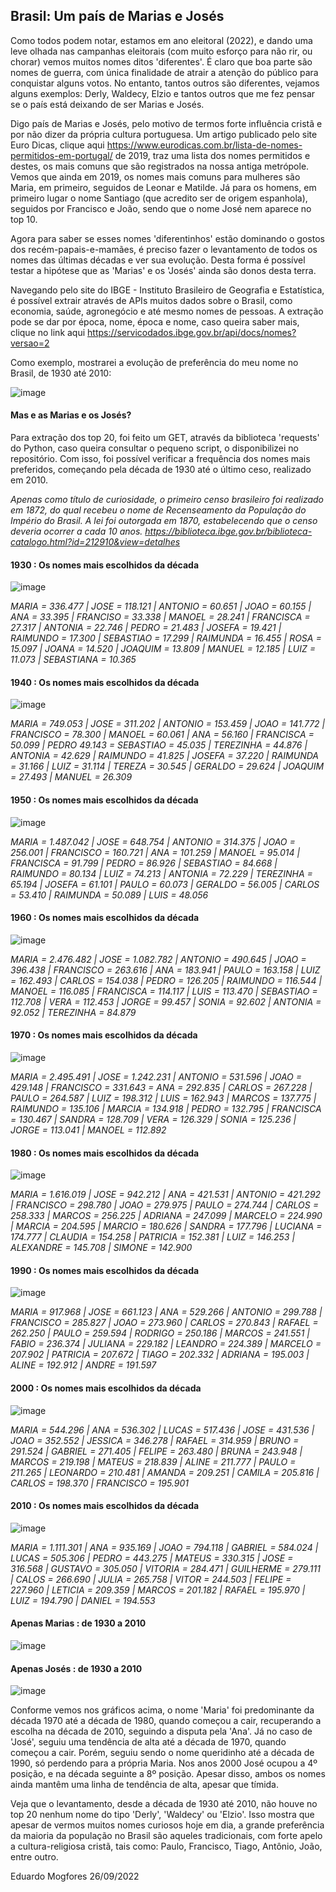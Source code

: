 ## Brasil: Um país de Marias e Josés

Como todos podem notar, estamos em ano eleitoral (2022), e dando uma leve olhada nas campanhas eleitorais
(com muito esforço para não rir, ou chorar) vemos muitos nomes ditos 'diferentes'. É claro que boa parte
são nomes de guerra, com única finalidade de atrair a atenção do público para conquistar alguns votos. No
entanto, tantos outros são diferentes, vejamos alguns exemplos: Derly, Waldecy, Elzio e tantos outros que
me fez pensar se o país está deixando de ser Marias e Josés.

Digo país de Marias e Josés, pelo motivo de termos forte influência cristã e por não dizer da própria cultura
portuguesa. Um artigo publicado pelo site Euro Dicas, clique aqui <https://www.eurodicas.com.br/lista-de-nomes-permitidos-em-portugal/>
de 2019, traz uma lista dos nomes permitidos e destes, os mais comuns que são registrados na nossa antiga metrópole.
Vemos que ainda em 2019, os nomes mais comuns para mulheres são Maria, em primeiro, seguidos de Leonar e Matilde.
Já para os homens, em primeiro lugar o nome Santiago (que acredito ser de origem espanhola), seguidos por
Francisco e João, sendo que o nome José nem aparece no top 10.

Agora para saber se esses nomes 'diferentinhos' estão dominando o gostos dos recém-papais-e-mamães, é preciso
fazer o levantamento de todos os nomes das últimas décadas e ver sua evolução. Desta forma é possível testar
a hipótese que as 'Marias' e os 'Josés' ainda são donos desta terra.

Navegando pelo site do IBGE - Instituto Brasileiro de Geografia e Estatística, é possível extrair através
de APIs muitos dados sobre o Brasil, como economia, saúde, agronegócio e até mesmo nomes de pessoas. A extração
pode se dar por época, nome, época e nome, caso queira saber mais, clique no link aqui <https://servicodados.ibge.gov.br/api/docs/nomes?versao=2>


Como exemplo, mostrarei a evolução de preferência do meu nome no Brasil, de 1930 até 2010:

![image](https://user-images.githubusercontent.com/89140035/192169229-653e84e7-6aad-405f-af7e-baa3f797ca89.png)

#### Mas e as Marias e os Josés?

Para extração dos top 20, foi feito um GET, através da biblioteca 'requests' do Python, caso queira consultar o
pequeno script, o disponibilizei no repositório. Com isso, foi possível verificar a frequência dos nomes mais preferidos,
começando pela década de 1930 até o último ceso, realizado em 2010.

*Apenas como título de curiosidade, o primeiro censo brasileiro foi realizado em 1872, do qual recebeu o nome
de Recenseamento da População do Império do Brasil. A lei foi outorgada em 1870, estabelecendo que o censo
deveria ocorrer a cada 10 anos. <https://biblioteca.ibge.gov.br/biblioteca-catalogo.html?id=212910&view=detalhes>*

#### 1930 : Os nomes mais escolhidos da década

![image](https://user-images.githubusercontent.com/89140035/192269719-0cce3573-f72a-40b1-9070-ceef3d36e229.png)

*MARIA = 336.477 | JOSE = 118.121 | ANTONIO = 60.651 | JOAO = 60.155 | ANA = 33.395 | FRANCISO = 33.338 | MANOEL = 28.241 | 
FRANCISCA = 27.317 | ANTONIA = 22.746 | PEDRO = 21.483 | JOSEFA = 19.421 | RAIMUNDO = 17.300 | SEBASTIAO = 17.299 | 
RAIMUNDA = 16.455 | ROSA = 15.097 | JOANA = 14.520 | JOAQUIM = 13.809 | MANUEL = 12.185 | LUIZ = 11.073 | SEBASTIANA = 10.365*   	      
   	      
#### 1940 : Os nomes mais escolhidos da década   	      
  
![image](https://user-images.githubusercontent.com/89140035/192274860-380bbb11-6c9a-4b7f-aef4-56ee577557bc.png)

*MARIA = 749.053 | JOSE = 311.202 | ANTONIO = 153.459 | JOAO = 141.772 | FRANCISCO = 78.300 | MANOEL = 60.061 | 
ANA = 56.160 | FRANCISCA = 50.099 | PEDRO	49.143 = SEBASTIAO = 45.035 | TEREZINHA = 44.876 | ANTONIA = 42.629 | 
RAIMUNDO = 41.825 | JOSEFA = 37.220 | RAIMUNDA = 31.166 | LUIZ = 31.114 | TEREZA = 30.545 | GERALDO = 29.624 | 
JOAQUIM = 27.493 | MANUEL = 26.309*

#### 1950 : Os nomes mais escolhidos da década

![image](https://user-images.githubusercontent.com/89140035/192276813-38c0f4af-fa8a-4e6f-8fdb-f0e9a0e04e18.png)

*MARIA = 1.487.042 | JOSE = 648.754 | ANTONIO = 314.375 | JOAO = 256.001 | FRANCISCO = 160.721 | ANA = 101.259 | MANOEL = 95.014 | 
FRANCISCA = 91.799 | PEDRO = 86.926 | SEBASTIAO = 84.668 | RAIMUNDO = 80.134 | LUIZ = 74.213 | ANTONIA = 72.229 | TEREZINHA = 65.194 | 
JOSEFA = 61.101 | PAULO = 60.073 | GERALDO = 56.005 | CARLOS = 53.410 | RAIMUNDA = 50.089 | LUIS =	48.056*

#### 1960 : Os nomes mais escolhidos da década

![image](https://user-images.githubusercontent.com/89140035/192278016-5e3dbee4-ea4b-4c45-902d-5be503e93ef0.png)

*MARIA = 2.476.482 | JOSE = 1.082.782 | ANTONIO = 490.645 | JOAO = 396.438 | FRANCISCO = 263.616 | ANA = 183.941 | PAULO = 163.158 | 
LUIZ = 162.493 | CARLOS = 154.038 | PEDRO = 126.205 | RAIMUNDO = 116.544 | MANOEL = 116.085 | FRANCISCA = 114.117 | LUIS = 113.470 | 
SEBASTIAO = 112.708 | VERA = 112.453 | JORGE = 99.457 | SONIA = 92.602 | ANTONIA = 92.052 | TEREZINHA = 84.879*

#### 1970 : Os nomes mais escolhidos da década

![image](https://user-images.githubusercontent.com/89140035/192279962-77b5451c-d602-4a76-9216-e0aeff49f3f3.png)

*MARIA = 2.495.491 | JOSE = 1.242.231 | ANTONIO = 531.596 | JOAO = 429.148 | FRANCISCO = 331.643 = ANA = 292.835 | CARLOS = 267.228 | 
PAULO = 264.587 | LUIZ = 198.312 | LUIS = 162.943 | MARCOS = 137.775 | RAIMUNDO = 135.106 | MARCIA = 134.918 | PEDRO = 132.795 | 
FRANCISCA = 130.467 | SANDRA = 128.709 | VERA = 126.329 | SONIA = 125.236 | JORGE = 113.041 | MANOEL = 112.892*

#### 1980 : Os nomes mais escolhidos da década

![image](https://user-images.githubusercontent.com/89140035/192281256-fc672647-cee9-4eea-a532-cd5bcab84800.png)

*MARIA = 1.616.019 | JOSE = 942.212 | ANA = 421.531 | ANTONIO = 421.292 | FRANCISCO = 298.780 | JOAO = 279.975 | PAULO = 274.744 | 
CARLOS = 258.333 | MARCOS = 256.225 | ADRIANA = 247.099 | MARCELO = 224.990 | MARCIA = 204.595 | MARCIO = 180.626 | SANDRA = 177.796 | 
LUCIANA = 174.777 | CLAUDIA = 154.258 | PATRICIA = 152.381 | LUIZ = 146.253 | ALEXANDRE = 145.708 | SIMONE = 142.900*

#### 1990 : Os nomes mais escolhidos da década

![image](https://user-images.githubusercontent.com/89140035/192282514-3a765635-70d8-4564-9784-407cc3ececf1.png)

*MARIA = 917.968 | JOSE = 661.123 | ANA = 529.266 | ANTONIO = 299.788 | FRANCISCO = 285.827 | JOAO = 273.960 | CARLOS = 270.843 | 
RAFAEL = 262.250 | PAULO = 259.594 | RODRIGO = 250.186 | MARCOS = 241.551 | FABIO = 236.374 | JULIANA = 229.182 | LEANDRO = 224.389 | 
MARCELO = 207.902 | PATRICIA = 207.672 | TIAGO = 202.332 | ADRIANA = 195.003 | ALINE = 192.912 | ANDRE = 191.597*

#### 2000 : Os nomes mais escolhidos da década

![image](https://user-images.githubusercontent.com/89140035/192284929-13a4a5d6-da11-483a-be92-7b58e9eaa021.png)

*MARIA = 544.296 | ANA = 536.302 | LUCAS = 517.436 | JOSE = 431.536 | JOAO = 352.552 | JESSICA = 346.278 | RAFAEL = 314.959 | 
BRUNO = 291.524 | GABRIEL = 271.405 | FELIPE = 263.480 | BRUNA = 243.948 | MARCOS = 219.198 | MATEUS = 218.839 | ALINE = 211.777 | 
PAULO = 211.265 | LEONARDO = 210.481 | AMANDA = 209.251 | CAMILA = 205.816 | CARLOS = 198.370 | FRANCISCO = 195.901*

#### 2010 : Os nomes mais escolhidos da década

![image](https://user-images.githubusercontent.com/89140035/192286250-f8f40ed9-1606-4738-b142-2c25f988f833.png)

*MARIA = 1.111.301 | ANA = 935.169 | JOAO = 794.118 | GABRIEL = 584.024 | LUCAS = 505.306 | PEDRO = 443.275 | MATEUS = 330.315 | 
JOSE = 316.568 | GUSTAVO = 305.050 | VITORIA = 284.471 | GUILHERME = 279.111 | CALOS = 266.690 | JULIA = 265.758 | 
VITOR = 244.503 | FELIPE = 227.960 | LETICIA = 209.359 | MARCOS = 201.182 | RAFAEL = 195.970 | LUIZ = 194.790 | DANIEL = 194.553*


#### Apenas Marias : de 1930 a 2010

![image](https://user-images.githubusercontent.com/89140035/192292768-bc550ce2-e80f-4289-b80e-8b779f221006.png)

#### Apenas Josés : de 1930 a 2010

![image](https://user-images.githubusercontent.com/89140035/192293842-705e0de1-8877-4b42-96ab-eb9827f83262.png)


Conforme vemos nos gráficos acima, o nome 'Maria' foi predominante da década 1970 até a década de 1980, quando começou a cair, 
recuperando a escolha na década de 2010, seguindo a disputa pela 'Ana'. Já no caso de 'José', seguiu uma tendência de alta até a 
década de 1970, quando começou a cair. Porém, seguiu sendo o nome queridinho até a década de 1990, só perdendo para a própria Maria.
Nos anos 2000 José ocupou a 4º posição, e na década seguinte a 8º posição. Apesar disso, ambos os nomes ainda mantêm uma linha
de tendência de alta, apesar que tímida.

Veja que o levantamento, desde a década de 1930 até 2010, não houve no top 20 nenhum nome do tipo 'Derly', 'Waldecy' ou 'Elzio'.
Isso mostra que apesar de vermos muitos nomes curiosos hoje em dia, a grande preferência da maioria da população no Brasil
são aqueles tradicionais, com forte apelo a cultura-religiosa cristã, tais como: Paulo, Francisco, Tiago, Antônio, João, entre outro.


Eduardo Mogfores
26/09/2022



